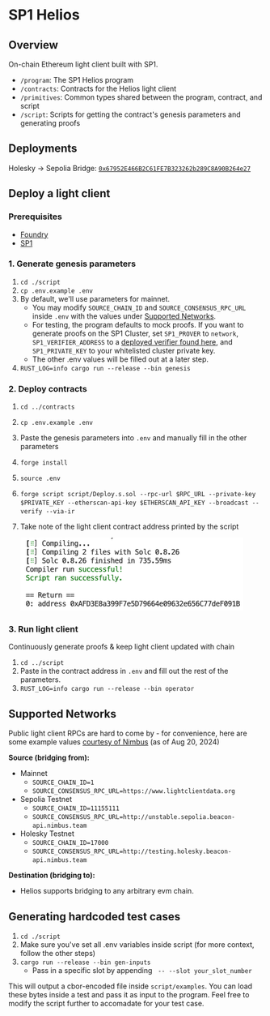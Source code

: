 # SP1 Helios

## Overview

On-chain Ethereum light client built with SP1.

- `/program`: The SP1 Helios program
- `/contracts`: Contracts for the Helios light client
- `/primitives`: Common types shared between the program, contract, and script
- `/script`: Scripts for getting the contract's genesis parameters and generating proofs

## Deployments

Holesky -> Sepolia Bridge: [`0x67952E466B2C61FE7B323262b289C8A90B264e27`](https://sepolia.etherscan.io/address/0x67952E466B2C61FE7B323262b289C8A90B264e27)

## Deploy a light client

### Prerequisites

- [Foundry](https://book.getfoundry.sh/getting-started/installation)
- [SP1](https://docs.succinct.xyz/getting-started/install.html)

### 1. Generate genesis parameters

1. `cd ./script`
2. `cp .env.example .env`
3. By default, we'll use parameters for mainnet.
      - You may modify `SOURCE_CHAIN_ID` and `SOURCE_CONSENSUS_RPC_URL` inside `.env` with the values under [Supported Networks](#supported-networks).
      - For testing, the program defaults to mock proofs. If you want to generate proofs on the SP1 Cluster, set `SP1_PROVER` to `network`, `SP1_VERIFIER_ADDRESS` to a [deployed verifier found here]( https://docs.succinct.xyz/onchain-verification/contract-addresses.html), and `SP1_PRIVATE_KEY` to your whitelisted cluster private key.
      - The other .env values will be filled out at a later step.
7. `RUST_LOG=info cargo run --release --bin genesis`

### 2. Deploy contracts

1. `cd ../contracts`
2. `cp .env.example .env`
3. Paste the genesis parameters into `.env` and manually fill in the other parameters
4. `forge install`
5. `source .env`
6. `forge script script/Deploy.s.sol --rpc-url $RPC_URL --private-key $PRIVATE_KEY --etherscan-api-key $ETHERSCAN_API_KEY --broadcast --verify --via-ir`
7. Take note of the light client contract address printed by the script

   ![alt text](./return-image.png)

### 3. Run light client

Continuously generate proofs & keep light client updated with chain

1. `cd ../script`
2. Paste in the contract address in `.env` and fill out the rest of the parameters.
3. `RUST_LOG=info cargo run --release --bin operator`

## Supported Networks
Public light client RPCs are hard to come by - for convenience, here are some example values [courtesy of Nimbus](https://github.com/status-im/nimbus-eth2?tab=readme-ov-file#quickly-test-your-tooling-against-nimbus) (as of Aug 20, 2024)

**Source (bridging from):**
- Mainnet
   - `SOURCE_CHAIN_ID=1`
   - `SOURCE_CONSENSUS_RPC_URL=https://www.lightclientdata.org`
- Sepolia Testnet
   - `SOURCE_CHAIN_ID=11155111`
   - `SOURCE_CONSENSUS_RPC_URL=http://unstable.sepolia.beacon-api.nimbus.team`
- Holesky Testnet
   - `SOURCE_CHAIN_ID=17000`
   - `SOURCE_CONSENSUS_RPC_URL=http://testing.holesky.beacon-api.nimbus.team`

**Destination (bridging to):**
- Helios supports bridging to any arbitrary evm chain.

## Generating hardcoded test cases
1. `cd ./script`
2.  Make sure you've set all .env variables inside script (for more context, follow the other steps)
3. `cargo run --release --bin gen-inputs`
   - Pass in a specific slot by appending ` -- --slot your_slot_number`
     
This will output a cbor-encoded file inside `script/examples`. You can load these bytes inside a test and pass it as input to the program. Feel free to modify the script further to accomadate for your test case.

